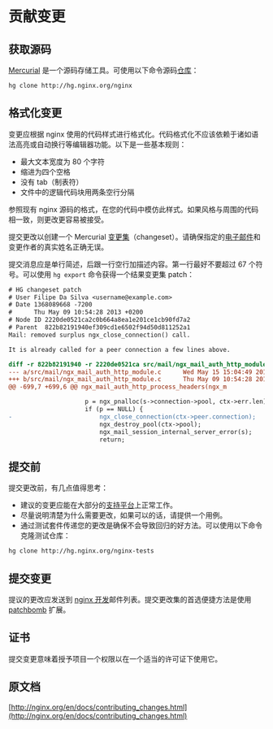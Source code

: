 # 贡献变更

## 获取源码
[Mercurial](https://www.mercurial-scm.org/) 是一个源码存储工具。可使用以下命令源码[仓库](http://hg.nginx.org/nginx?_ga=2.101961729.1619437240.1505835130-1890203964.1497190280)：

```bash
hg clone http://hg.nginx.org/nginx
```

## 格式化变更
变更应根据 nginx 使用的代码样式进行格式化。代码格式化不应该依赖于诸如语法高亮或自动换行等编辑器功能。以下是一些基本规则：

- 最大文本宽度为 80 个字符
- 缩进为四个空格
- 没有 tab（制表符）
- 文件中的逻辑代码块用两条空行分隔

参照现有 nginx 源码的格式，在您的代码中模仿此样式。如果风格与周围的代码相一致，则更改更容易被接受。

提交更改以创建一个 Mercurial [变更集](https://www.mercurial-scm.org/wiki/ChangeSet)（changeset）。请确保指定的[电子邮件](https://www.mercurial-scm.org/wiki/QuickStart#Setting_a_username)和变更作者的真实姓名正确无误。

提交消息应是单行简述，后跟一行空行加描述内容。第一行最好不要超过 67 个符号。可以使用 `hg export` 命令获得一个结果变更集 patch：

```diff
# HG changeset patch
# User Filipe Da Silva <username@example.com>
# Date 1368089668 -7200
#      Thu May 09 10:54:28 2013 +0200
# Node ID 2220de0521ca2c0b664a8ea1e201ce1cb90fd7a2
# Parent  822b82191940ef309cd1e6502f94d50d811252a1
Mail: removed surplus ngx_close_connection() call.

It is already called for a peer connection a few lines above.

diff -r 822b82191940 -r 2220de0521ca src/mail/ngx_mail_auth_http_module.c
--- a/src/mail/ngx_mail_auth_http_module.c      Wed May 15 15:04:49 2013 +0400
+++ b/src/mail/ngx_mail_auth_http_module.c      Thu May 09 10:54:28 2013 +0200
@@ -699,7 +699,6 @@ ngx_mail_auth_http_process_headers(ngx_m

                     p = ngx_pnalloc(s->connection->pool, ctx->err.len);
                     if (p == NULL) {
-                        ngx_close_connection(ctx->peer.connection);
                         ngx_destroy_pool(ctx->pool);
                         ngx_mail_session_internal_server_error(s);
                         return;
```

## 提交前
提交更改前，有几点值得思考：

- 建议的变更应能在大部分的[支持平台](http://nginx.org/en/index.html#tested_os_and_platforms)上正常工作。
- 尽量说明清楚为什么需要更改，如果可以的话，请提供一个用例。
- 通过测试套件传递您的更改是确保不会导致回归的好方法。可以使用以下命令克隆测试仓库：

```bash
hg clone http://hg.nginx.org/nginx-tests
```

## 提交变更
提议的更改应发送到 [nginx 开发](http://nginx.org/en/support.html#nginx_devel)邮件列表。提交更改集的首选便捷方法是使用 [patchbomb](https://www.mercurial-scm.org/wiki/PatchbombExtension) 扩展。

## 证书
提交变更意味着授予项目一个权限以在一个适当的许可证下使用它。

## 原文档

[http://nginx.org/en/docs/contributing_changes.html](http://nginx.org/en/docs/contributing_changes.html)